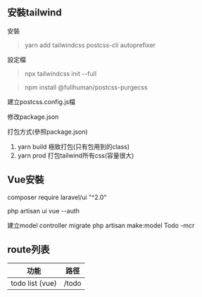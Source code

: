 ## 安裝tailwind

安裝
> yarn add tailwindcss postcss-cli autoprefixer

設定檔
> npx tailwindcss init --full

> npm install @fullhuman/postcss-purgecss

建立postcss.config.js檔

修改package.json

打包方式(參照package.json)
1. yarn build 極致打包(只有包用到的class)
2. yarn prod 打包tailwind所有css(容量很大)

## Vue安裝

composer require laravel/ui "^2.0"

php artisan ui vue --auth

建立model controller migrate
php artisan make:model Todo -mcr

## route列表

|功能|路徑|
|---|---|
|todo list (vue)|/todo|